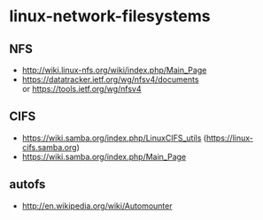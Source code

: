 # linux-network-filesystems

## NFS
* http://wiki.linux-nfs.org/wiki/index.php/Main_Page
* https://datatracker.ietf.org/wg/nfsv4/documents or https://tools.ietf.org/wg/nfsv4

## CIFS
* https://wiki.samba.org/index.php/LinuxCIFS_utils (https://linux-cifs.samba.org)
* https://wiki.samba.org/index.php/Main_Page

## autofs
* http://en.wikipedia.org/wiki/Automounter
